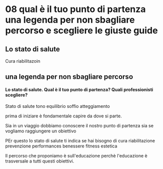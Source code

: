 # 08  qual è il tuo punto di partenza una legenda per non sbagliare percorso e scegliere le giuste guide 

## Lo stato di salute

Cura riabilitazoin

## una legenda per non sbagliare percorso

#### Lo stato di salute. Qual è il tuo punto di partenza? Quali professionisti scegliere?


Stato di salute tono equilibrio soffio atteggiamento 


  prima di iniziare è fondamentale capire da dove si parte.

Sia in un viaggio dobbiamo conoscere il nostro punto di partenza sia se vogliamo raggiungere un obiettivo 

PEr questo lo stato di salute
ti indica 
se hai bisogno di cura riabilitazione prevenzione performances benessere fitness estetica 

Il percorso che proponiamo è sull'educazione perchè l'educazione è trasversale a tutti questi obiettivi.








<!--stackedit_data:
eyJoaXN0b3J5IjpbMTAwMDQyNzg0NSwtMTY5OTcxNjA1LC0xMj
UzNjk1ODc3LC0xNDQ0NTA3MzE0LC0xODY5Mjg2OTEwLDc2NDI0
NTI2Miw1MzEwODU1OTFdfQ==
-->